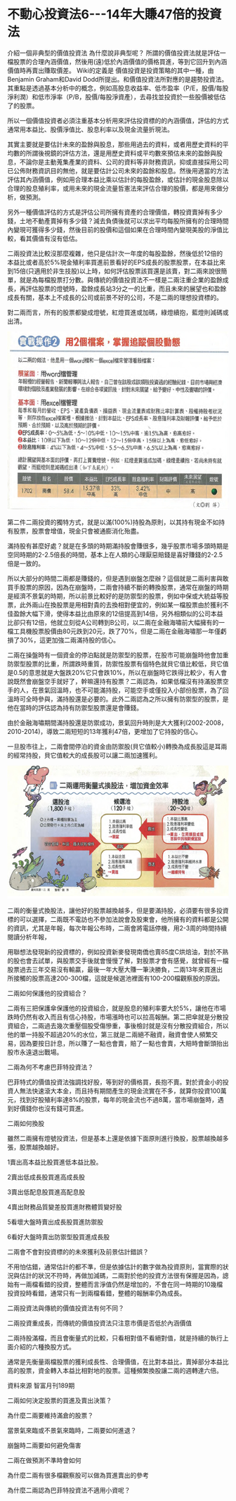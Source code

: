 # 不動心投資法6---14年大賺47倍的投資法


介紹一個非典型的價值投資法
為什麼說非典型呢？
所謂的價值投資法就是評估一檔股票的合理內涵價值，然後用(遠)低於內涵價值的價格買進，等到它回升到內涵價值時再賣出賺取價差。
Wiki的定義是
價值投資是投資策略的其中一種，由Benjamin Graham和David Dodd所提出。和價值投資法所對應的是趨勢投資法。其重點是透過基本分析中的概念，例如高股息收益率、低市盈率（P/E，股價/每股淨利潤）和低市淨率（P/B，股價/每股淨資產），去尋找並投資於一些股價被低估了的股票。
 
所以一個價值投資者必須注重基本分析用來評估投資標的的內涵價值，評估的方式通常用本益比、股價淨值比、股息利率以及現金流量折現法。
 
其實主要就是要估計未來的盈餘與股息，那些用過去的資料，或者用歷史資料的平均數的所謂後視鏡的評估方法，還是用歷史資料或平均數來預估未來的盈餘與股息，不論你是主動蒐集產業的資料、公司的資料等非財務資訊，抑或直接採用公司已公佈財務資訊目的無他，就是要估計公司未來的盈餘和股息。然後用適當的方法評估其內涵價值，例如用合理本益比乘以估計的每股盈餘，或估計的現金股息除以合理的股息殖利率，或用未來的現金流量哲憲法來評估合理的股價，都是用來做分析，做預測。
 
另外一種價值評估的方式是評估公司所擁有資產的合理價值，轉投資賣掉有多少錢，土地不動產賣掉有多少錢？減去負債後就可以求出平均每股所擁有的合理時間內變現可獲得多少錢，然後目前的股價和這個如果在合理時間內變現美股的淨值比較，看其價值有沒有低估。
 
二兩投資法比較沒那麼複雜，他只是估計次一年度的每股盈餘，然後低於12倍的本益比或者高於5%現金殖利率買進前景看好的EPS成長的股票股票，在本益比來到15倍(只適用於非生技股)以上時，如何評估股票該買還是該賣，對二兩來說很簡單，就是為每檔股票打分數。與傳統的價值投資法不一樣是二兩注重企業的盈餘成長，再評估股票的燈號時，盈餘成長站3分之一的比重，而且未來的展望也和盈餘成長有關，基本上不成長的公司或前景不好的公司，不是二兩的理想投資標的。
 
 
對二兩而言，所有的股票都變成燈號，紅燈買進或加碼，綠燈續抱，藍燈則減碼或出清。

![](images/1426853729-2199776450_n.png)


第二件二兩投資的獨特方式，就是以滿(100%)持股為原則，以其持有現金不如持有股票，股票會增值，現金只會被通膨消化殆盡。
 
 
 
滿持股有甚麼好處？就是在多頭的時期滿持股會賺很多，幾乎股票市場多頭時期是空同時期的2-2.5倍長的時間，基本上在人類的心理厭惡賠錢是喜好賺錢的2-2.5倍是一致的。
 
 
 
所以大部分的時間二兩都是賺錢的，但是遇到崩盤怎麼辦？這個就是二兩利害與敢買手股票的原因，因為在崩盤時，二兩會持續不斷的轉換股票，通常在崩盤的時期是經濟不景氣的時期，所以前景比較好的是防禦型的股票，例如中保或大統益等股票，此外兩山在換股票是用相對貴的去換相對便宜的，例如某一檔股票由於獲利不佳盈餘大幅下滑，使得本益比由原來的12倍提高到14倍，另外相類似的公司本益比卻只有12倍，他就立刻從A公司轉到B公司，以二兩在金融海嘯前大幅擁有的一檔工具機股票股價由80元跌到20元，跌了70%，但是二兩在金融海嘯那一年僅虧損了30%，這更加強二兩滿持股的信心。
 
二兩在操盤時有一個資金的停泊點就是防禦型的股票，在股市可能崩盤時他會加重防禦型股票的比重，所謂跌時重質，防禦性股票有個特色就貝它值比較低，貝它值是0.5的意思就是大盤跌20%它只會跌10%，所以在崩盤時它跌得比較少，有人會說既然會崩盤空手就好了，幹嘛還持有股票？二兩認為，如果低檔沒有持滿股票空手的人，在景氣回溫時，也不可能滿持股，可能空手或僅投入小部份股票，為了回溫時可全時參與，滿持股還是必要的。此外二兩認為之所以擁有防禦型的股票，是他在當時的評估認為持有防禦型股票還是會賺錢。
 
由於金融海嘯期間滿持股還是防禦成功，景氣回升時則是大大獲利(2002-2008，2010-2014)，導致二兩短短的13年獲利47倍，更增加了它持股的信心。
 
一旦股市往上，二兩會間停泊的資金由防禦股(貝它值較小)轉換為成長股這是耳兩的經常持股，貝它值較大的成長股可以讓二兩加速獲利。

![](images/1426853800-3663449482_n.png)

二兩的衡量式換股法，讓他好的股票越換越多，但是要滿持股，必須要有很多投資標的可以選擇，二兩既不電訪也不參加法說會及股東會，他所擁有的資料都是公開的資訊，尤其是年報，每次年報公布時，二兩會將電話停機，用2-3周的時間持續閱讀分析年報，
 
用聯想法發現新的投資標的，例如投資新麥發現南僑也賣85度C烘焙油，對於不熟的股也會去試單，與股票交手後就會慢慢了解，對股票才會有感覺，就曾經有一檔股票過去三年交易沒有輸贏，最後一年大壓大賺一筆決勝負，二兩13年來買進出所接觸的股票高達200-300檔，這就是候選池裡面有100-200檔觀察股的原因。
 
 
 
二兩如何保護他的投資組合？
 
二兩有三把保護傘保護他的投資組合，就是股息的殖利率要大於5%，讓他在市場跌時仍然有收入而且有信心持股，市場漲時也可以拉高報酬。第二把傘就是分散投資組合，二兩過去幾次重壓個股受傷慘重，事後檢討就是沒有分散投資組合，所以他的單一持股不超過20%的水位，第三就是二兩絕不融資，融資會使人頻繁交易，因為要按日計息，所以賺了一點也會賣，賠了一點也會賣，大賠時會斷頭抬出股市永遠退出戰場。
 
 
 
二兩為何不考慮巴菲特投資法？
 
巴菲特式的價值投資法強調找好股，等到好的價格買，長抱不賣。對於資金小的投資人無法快速滾大本金，而且持有期間產生的現金流實在不多，就算你投資100萬元，找到好股殖利率達8%的股票，每年的現金流也不過8萬，當市場崩盤時，遇到好價錢你也沒有錢可買進。
 
 
 
二兩如何換股
 
雖然二兩擁有燈號投資法，但是基本上還是依據下面原則進行換股，股票越換越多張，股票越換越好。
 
1賣出高本益比股買進低本益比股。
 
2賣出低成長股買進高成長股
 
3賣出低配息股買進高配息股
 
4賣出財務品質變差股買進財務體質變好股
 
5看壞大盤時賣出成長股買進防禦股
 
6看好大盤時賣出防禦型股買進成長股
 
 
 
 
 
二兩會不會對投資標的的未來獲利及前景估計錯誤？
 
不用怕估錯，通常估計的都不準，但是依據估計的數字做為投資原則，當實際的狀況與估計的狀況不符時，再做加減碼，二兩對於他的投資方法很有保握是因為，謥始有一兩檔看錯的投資，整體而言淨值仍然是增加的，不會在同一時期的10幾檔投資投時看錯，通常只有一到兩檔看錯，整體的報酬率仍為成長。
 
 
 
 
 
二兩投資法與傳統的價值投資法有何不同？
 
二兩投資重成長，而傳統的價值投資法只注意市價是否低於內涵價值
 
二兩持股滿檔，而且會衡量式的比較，只看相對值不看絕對值，就是持續的執行上面介紹的六種換股方式。
 
通常是先衡量兩檔股票的獲利成長性、合理價值，在比對本益比，賣掉部分本益比高的股票，資金轉入本益比相對地的股票。這種頻繁換股讓二兩的週轉達六倍。
 
 
 
資料來源  智富月刊189期
 
 
 
 
 
二兩如何決定股票的買進及賣出決策？
 
為什麼二兩要維持滿倉的股票？
 
當景氣來臨或不景氣來臨時，二兩要如何進退？
 
崩盤時二兩要如何避免傷害
 
二兩在做預測不準時會如何
 
為什麼二兩有很多檔觀察股可以做為買進賣出的參考
 
為什麼二兩認為巴菲特投資法不適用小資呢？
